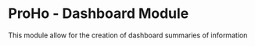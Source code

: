 # ProHo - Dashboard Module

This module allow for the creation of dashboard summaries of information
